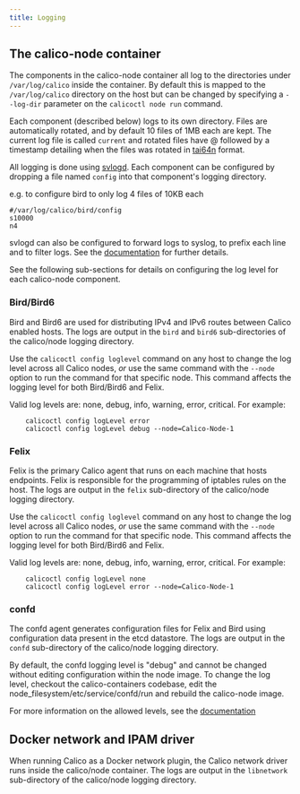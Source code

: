 ```yaml
---
title: Logging
---
```


## The calico-node container

The components in the calico-node container all log to the directories under
`/var/log/calico` inside the container.  By default this is mapped to the
`/var/log/calico` directory on the host but can be changed by specifying a
`--log-dir` parameter on the `calicoctl node run` command.

Each component (described below) logs to its own directory. Files are
automatically rotated, and by default 10 files of 1MB each are kept. The
current log file is called `current` and rotated files have @ followed by a
timestamp detailing when the files was rotated in [tai64n](http://cr.yp.to/libtai/tai64.html#tai64n) format.

All logging is done using [svlogd](http://smarden.org/runit/svlogd.8.html). 
Each component can be configured by dropping a file named `config` into that
component's logging directory.

e.g. to configure bird to only log 4 files of 10KB each

```shell
#/var/log/calico/bird/config
s10000
n4
```

svlogd can also be configured to forward logs to syslog, to prefix each line
and to filter logs. See the [documentation](http://smarden.org/runit/svlogd.8.html)
for further details.

See the following sub-sections for details on configuring the log level for 
each calico-node component.

### Bird/Bird6

Bird and Bird6 are used for distributing IPv4 and IPv6 routes between Calico
enabled hosts.  The logs are output in the `bird` and `bird6` sub-directories
of the calico/node logging directory.

Use the `calicoctl config loglevel` command on any host to change the
log level across all Calico nodes, _or_ use the same command with the `--node`
option to run the command for that specific node.  This command affects the 
logging level for both Bird/Bird6 and Felix.

Valid log levels are:  none, debug, info, warning, error, critical.  For example:

        calicoctl config logLevel error
        calicoctl config logLevel debug --node=Calico-Node-1

### Felix
Felix is the primary Calico agent that runs on each machine that hosts
endpoints.  Felix is responsible for the programming of iptables rules on the
host.  The logs are output in the `felix` sub-directory of the calico/node 
logging directory.

Use the `calicoctl config loglevel` command on any host to change the
log level across all Calico nodes, _or_ use the same command with the `--node`
option to run the command for that specific node.  This command affects the 
logging level for both Bird/Bird6 and Felix.

Valid log levels are:  none, debug, info, warning, error, critical.  For example:

        calicoctl config logLevel none
        calicoctl config logLevel error --node=Calico-Node-1

### confd
The confd agent generates configuration files for Felix and Bird using
configuration data present in the etcd datastore.  The logs are output in the
`confd` sub-directory of the calico/node logging directory.

By default, the confd logging level is "debug" and cannot be changed without
editing configuration within the node image.  To change the log level, checkout
the calico-containers codebase, edit the node_filesystem/etc/service/confd/run
and rebuild the calico-node image.

For more information on the allowed levels, see the
[documentation](https://github.com/kelseyhightower/confd/blob/master/docs/configuration-guide.md)


## Docker network and IPAM driver
When running Calico as a Docker network plugin, the Calico network driver runs
inside the calico/node container.  The logs are output in the `libnetwork` sub-directory
of the calico/node logging directory.
